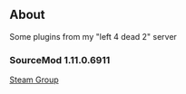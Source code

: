 ## About
Some plugins from my "left 4 dead 2" server

### SourceMod 1.11.0.6911

[Steam Group](http://steamcommunity.com/groups/AriaOnThePlanets)
